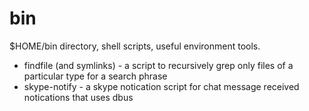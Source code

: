 bin
===

$HOME/bin directory, shell scripts, useful environment tools.

* findfile (and symlinks) - a script to recursively grep only files of a particular type for a search phrase
* skype-notify - a skype notication script for chat message received notications that uses dbus
